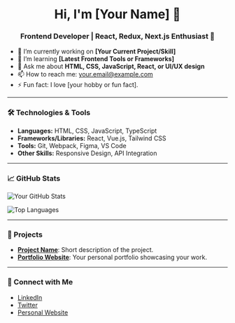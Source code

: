 <h1 align="center">Hi, I'm [Your Name] 👋</h1>
<h3 align="center">Frontend Developer | React, Redux, Next.js Enthusiast 🚀</h3>


- 🔭 I’m currently working on **[Your Current Project/Skill]**
- 🌱 I’m learning **[Latest Frontend Tools or Frameworks]**
- 💬 Ask me about **HTML, CSS, JavaScript, React, or UI/UX design**
- 📫 How to reach me: [your.email@example.com](mailto:sendmailtodanish@gmail.com)
- ⚡ Fun fact: I love [your hobby or fun fact].

---

### 🛠️ Technologies & Tools
- **Languages:** HTML, CSS, JavaScript, TypeScript
- **Frameworks/Libraries:** React, Vue.js, Tailwind CSS
- **Tools:** Git, Webpack, Figma, VS Code
- **Other Skills:** Responsive Design, API Integration

---

### 📈 GitHub Stats
![Your GitHub Stats](https://github-readme-stats.vercel.app/api?username=true-danish&show_icons=true&theme=radical)

![Top Languages](https://github-readme-stats.vercel.app/api/top-langs/?username=true-danish&layout=compact&theme=radical)

---

### 📂 Projects
- [**Project Name**](https://github.com/yourusername/project-repo): Short description of the project.
- [**Portfolio Website**](https://your-portfolio-link.com): Your personal portfolio showcasing your work.

---

### 🔗 Connect with Me
- [LinkedIn](https://linkedin.com/in/danish-profile)
- [Twitter](https://twitter.com/yourusername)
- [Personal Website](https://your-website-link.com)
